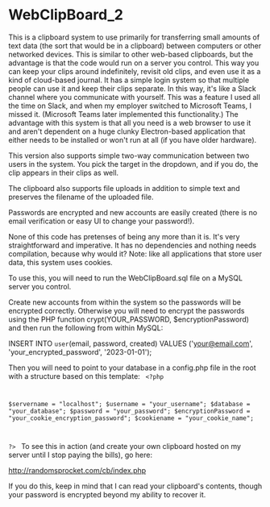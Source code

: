 # WebClipBoard_2

This is a clipboard system to use primarily for transferring small amounts of text data (the sort that would be in a clipboard) between computers or other networked devices.  This is similar to other web-based clipboards, but the advantage is that the code would run on a server you control. This way you can keep your clips around indefinitely, revisit old clips, and even use it as a kind of cloud-based journal. It has a simple login system so that multiple people can use it and keep their clips separate.  In this way, it's like a Slack channel where you communicate with yourself.  This was a feature I used all the time on Slack, and when my employer switched to Microsoft Teams, I missed it.  (Microsoft Teams later implemented this functionality.)  The advantage with this system is that all you need is a web browser to use it and aren't dependent on a huge clunky Electron-based application that either needs to be installed or won't run at all (if you have older hardware).  

This version also supports simple two-way communication between two users in the system. You pick the target in the dropdown, and if you do, the clip appears in their clips as well. 

The clipboard also supports file uploads in addition to simple text and preserves the filename of the uploaded file.

Passwords are encrypted and new accounts are easily created (there is no email verification or easy UI to change your password!).

None of this code has pretenses of being any more than it is. It's very straightforward and imperative.  It has no dependencies and nothing needs compilation, because why would it?
Note: like all applications that store user data, this system uses cookies.

To use this, you will need to run the WebClipBoard.sql file on a MySQL server you control.  

Create new accounts from within the system so the passwords will be encrypted correctly. Otherwise you will need to encrypt the passwords using the PHP function crypt(YOUR_PASSWORD, $encryptionPassword) and then run the following from within MySQL:

INSERT INTO `user`(email, password, created) VALUES ('your@email.com', 'your_encrypted_password', '2023-01-01');

Then you will need to point to your database in a config.php file in the root with a structure based on this template:
<code>
&lt;?php

$servername = "localhost";
$username = "your_username";
$database = "your_database";
$password = "your_password";
$encryptionPassword = "your_cookie_encryption_password";
$cookiename = "your_cookie_name";

?&gt;
</code>
To see this in action (and create your own clipboard hosted on my server until I stop paying the bills), go here:

http://randomsprocket.com/cb/index.php

If you do this, keep in mind that I can read your clipboard's contents, though your password is encrypted beyond my ability to recover it.

